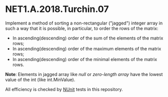 # NET1.A.2018.Turchin.07  

Implement a method of sorting a non-rectangular ("jagged") integer array in such a way that it is possible, in particular, to order the rows of the matrix:
 * In ascending(descending) order of the sum of the elements of the matrix rows;
 * In ascending(descending) order of the maximum elements of the matrix rows;
 * In ascending(descending) order of the minimal elements of the matrix rows.

<b>Note</b>: Elements in jagged array like <i>null</i> or <i>zero-length array</i> have the lowest value of the int (like int.MinValue).

All efficiency is checked by [NUnit][1] tests in this repository.

[1]: https://github.com/TurchinAlexander/DotNetCourseTraining/tree/master/NET1.A.2018.Turchin.07/JaggedArray.Tests
